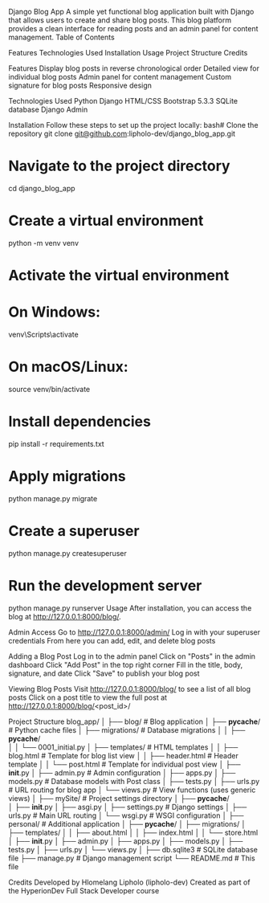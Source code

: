 Django Blog App
A simple yet functional blog application built with Django that allows users to create and share blog posts. This blog platform provides a clean interface for reading posts and an admin 
panel for content management.
Table of Contents

Features
Technologies Used
Installation
Usage
Project Structure
Credits

Features
Display blog posts in reverse chronological order
Detailed view for individual blog posts
Admin panel for content management
Custom signature for blog posts
Responsive design

Technologies Used
Python
Django
HTML/CSS
Bootstrap 5.3.3
SQLite database
Django Admin

Installation
Follow these steps to set up the project locally:
bash# Clone the repository
git clone git@github.com:lipholo-dev/django_blog_app.git

# Navigate to the project directory
cd django_blog_app

# Create a virtual environment
python -m venv venv

# Activate the virtual environment
# On Windows:
venv\Scripts\activate
# On macOS/Linux:
source venv/bin/activate

# Install dependencies
pip install -r requirements.txt

# Apply migrations
python manage.py migrate

# Create a superuser
python manage.py createsuperuser

# Run the development server
python manage.py runserver
Usage
After installation, you can access the blog at http://127.0.0.1:8000/blog/.

Admin Access
Go to http://127.0.0.1:8000/admin/
Log in with your superuser credentials
From here you can add, edit, and delete blog posts

Adding a Blog Post
Log in to the admin panel
Click on "Posts" in the admin dashboard
Click "Add Post" in the top right corner
Fill in the title, body, signature, and date
Click "Save" to publish your blog post

Viewing Blog Posts
Visit http://127.0.0.1:8000/blog/ to see a list of all blog posts
Click on a post title to view the full post at http://127.0.0.1:8000/blog/<post_id>/


Project Structure
blog_app/
│
├── blog/                  # Blog application
│   ├── __pycache__/       # Python cache files
│   ├── migrations/        # Database migrations
│   │   ├── __pycache__/   
│   │   └── 0001_initial.py
│   ├── templates/         # HTML templates
│   │   ├── blog.html      # Template for blog list view
│   │   ├── header.html    # Header template
│   │   └── post.html      # Template for individual post view
│   ├── __init__.py
│   ├── admin.py           # Admin configuration
│   ├── apps.py
│   ├── models.py          # Database models with Post class
│   ├── tests.py
│   ├── urls.py            # URL routing for blog app
│   └── views.py           # View functions (uses generic views)
│
├── mySite/                # Project settings directory
│   ├── __pycache__/       
│   ├── __init__.py
│   ├── asgi.py
│   ├── settings.py        # Django settings
│   ├── urls.py            # Main URL routing
│   └── wsgi.py            # WSGI configuration
│
├── personal/              # Additional application
│   ├── __pycache__/
│   ├── migrations/
│   ├── templates/
│   │   ├── about.html
│   │   ├── index.html
│   │   └── store.html
│   ├── __init__.py
│   ├── admin.py
│   ├── apps.py
│   ├── models.py
│   ├── tests.py
│   ├── urls.py
│   └── views.py
│
├── db.sqlite3             # SQLite database file
├── manage.py              # Django management script
└── README.md              # This file

Credits
Developed by Hlomelang Lipholo (lipholo-dev)
Created as part of the HyperionDev Full Stack Developer course
